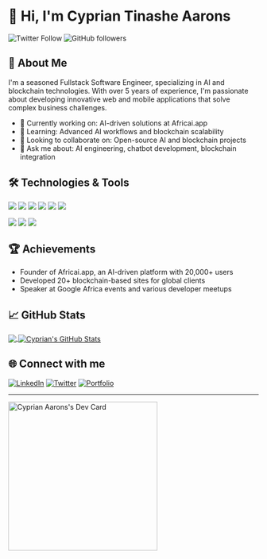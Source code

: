 # 👋 Hi, I'm Cyprian Tinashe Aarons

![Twitter Follow](https://img.shields.io/twitter/follow/cyprianaarons?style=social) ![GitHub followers](https://img.shields.io/github/followers/cypriantinasheaarons?style=social)

## 🚀 About Me

I'm a seasoned Fullstack Software Engineer, specializing in AI and blockchain technologies. With over 5 years of experience, I'm passionate about developing innovative web and mobile applications that solve complex business challenges.

- 🔭 Currently working on: AI-driven solutions at Africai.app
- 🌱 Learning: Advanced AI workflows and blockchain scalability
- 👯 Looking to collaborate on: Open-source AI and blockchain projects
- 💬 Ask me about: AI engineering, chatbot development, blockchain integration

## 🛠️ Technologies & Tools

![](https://img.shields.io/badge/Code-JavaScript-informational?style=flat&logo=javascript&logoColor=white&color=2bbc8a)
![](https://img.shields.io/badge/Code-Python-informational?style=flat&logo=python&logoColor=white&color=2bbc8a)
![](https://img.shields.io/badge/Code-React-informational?style=flat&logo=react&logoColor=white&color=2bbc8a)
![](https://img.shields.io/badge/Code-Node.js-informational?style=flat&logo=node.js&logoColor=white&color=2bbc8a)
![](https://img.shields.io/badge/Code-TypeScript-informational?style=flat&logo=typescript&logoColor=white&color=2bbc8a)
![](https://img.shields.io/badge/Code-Solidity-informational?style=flat&logo=solidity&logoColor=white&color=2bbc8a)

![](https://img.shields.io/badge/Tools-Docker-informational?style=flat&logo=docker&logoColor=white&color=2bbc8a)
![](https://img.shields.io/badge/Tools-MongoDB-informational?style=flat&logo=mongodb&logoColor=white&color=2bbc8a)
![](https://img.shields.io/badge/Tools-DigitalOcean-informational?style=flat&logo=digitalocean&logoColor=white&color=2bbc8a)

## 🏆 Achievements

- Founder of Africai.app, an AI-driven platform with 20,000+ users
- Developed 20+ blockchain-based sites for global clients
- Speaker at Google Africa events and various developer meetups

## 📈 GitHub Stats

<a href="https://github.com/cypriantinasheaarons">
  <img align="center" src="https://github-readme-stats.vercel.app/api/top-langs/?username=cypriantinasheaarons&hide=java,html,tex&title_color=ffffff&text_color=c9cacc&icon_color=2bbc8a&bg_color=1d1f21&langs_count=3" />
</a>
<a href="https://github.com/cypriantinasheaarons">
  <img align="center" src="https://github-readme-stats.vercel.app/api?username=cypriantinasheaarons&show_icons=true&line_height=27&count_private=true&title_color=ffffff&text_color=c9cacc&icon_color=2bbc8a&bg_color=1d1f21" alt="Cyprian's GitHub Stats" />
</a>

## 🌐 Connect with me

[![LinkedIn](https://img.shields.io/badge/LinkedIn-0077B5?style=for-the-badge&logo=linkedin&logoColor=white)](https://www.linkedin.com/in/cyprianaarons/)
[![Twitter](https://img.shields.io/badge/Twitter-1DA1F2?style=for-the-badge&logo=twitter&logoColor=white)](https://twitter.com/cyprianaarons)
[![Portfolio](https://img.shields.io/badge/Portfolio-1DA1F2?style=for-the-badge&logo=google-chrome&logoColor=white)](https://cyprianaarons.com)


---

<a href="https://app.daily.dev/CyprianKing2"><img src="https://api.daily.dev/devcards/73fe4af11d544cc598514ad7fcc58dc0.png?r=2mp" width="300" alt="Cyprian Aarons's Dev Card"/></a>
